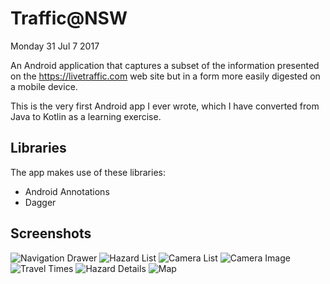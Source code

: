 # Traffic@NSW

Monday 31 Jul 7 2017

An Android application that captures a subset of the information presented on the 
https://livetraffic.com web site but in a form more easily digested on a mobile device.

This is the very first Android app I ever wrote, which I have converted from Java to Kotlin 
as a learning exercise.

## Libraries
The app makes use of these libraries:
* Android Annotations 
* Dagger

## Screenshots

 ![Navigation Drawer](/doc/navigation.png) ![Hazard List](/doc/hazard_list.png)
 ![Camera List](/doc/cameras.png) ![Camera Image](/doc/camera_image.png)
 ![Travel Times](/doc/travel_times.png) ![Hazard Details](/doc/hazard_details.png)
 ![Map](/doc/map.png)